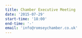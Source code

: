 ```yaml
---
title: Chamber Executive Meeting
date: '2015-07-29'
start-time: '18:00'
end-time: '-'
email: 'info@romseychamber.co.uk'
---
```


